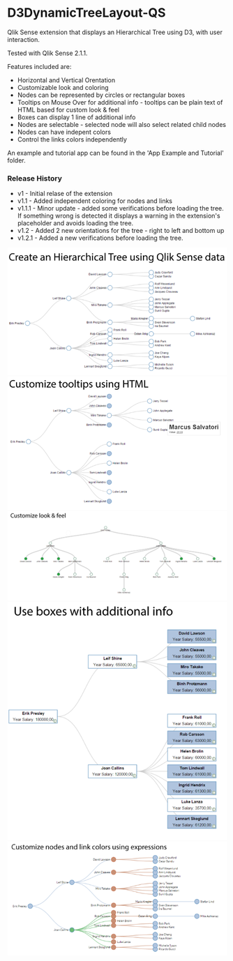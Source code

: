 # D3DynamicTreeLayout-QS
Qlik Sense extension that displays an Hierarchical Tree using D3, with user interaction.

Tested with Qlik Sense 2.1.1.

Features included are:
  * Horizontal and Vertical Orentation
  * Customizable look and coloring
  * Nodes can be represented by circles or rectangular boxes
  * Tooltips on Mouse Over for additional info - tooltips can be plain text of HTML based for custom look & feel
  * Boxes can display 1 line of additional info
  * Nodes are selectable - selected node will also select related child nodes
  * Nodes can have indepent colors
  * Control the links colors independently

An example and tutorial app can be found in the 'App Example and Tutorial' folder.

### Release History
 * v1 - Initial relase of the extension
 * v1.1 - Added independent coloring for nodes and links
 * v1.1.1 - Minor update - added some verifications before loading the tree. If something wrong is detected it
   displays a warning in the extension's placeholder and avoids loading the tree.
 * v1.2 - Added 2 new orientations for the tree - right to left and bottom up
 * v1.2.1 - Added a new verifications before loading the tree.


![alt text](./Screenshots%20Example/Screenshot-1.PNG?raw=true) 
![alt text](./Screenshots%20Example/Screenshot-3.png?raw=true) 
![alt text](./Screenshots%20Example/Screenshot-4.png?raw=true) 
![alt text](./Screenshots%20Example/Screenshot-5.png?raw=true) 
![alt text](./Screenshots%20Example/Screenshot-7.PNG?raw=true)
